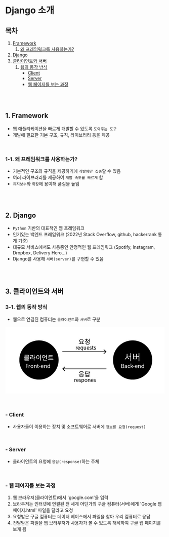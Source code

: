 # Django 소개

## 목차

1. [Framework](#1-framework)
    1. [왜 프레임워크를 사용하는가?](#1-1-왜-프레임워크를-사용하는가)
2. [Django](#2-django)
3. [클라이언트와 서버](#3-클라이언트와-서버)
    1. [웹의 동작 방식](#3-1-웹의-동작-방식)
        - [Client](#client)
        - [Server](#server)
        - [웹 페이지를 보는 과정](#웹-페이지를-보는-과정)

<br>
<br>

## 1. Framework

- 웹 애플리케이션을 빠르게 개발할 수 있도록 `도와주는 도구`
- 개발에 필요한 기본 구조, 규칙, 라이브러리 등을 제공

<br>

### 1-1. 왜 프레임워크를 사용하는가?

- 기본적인 구조와 규칙을 제공하기에 `개발에만 집중`할 수 있음
- 여러 라이브러리를 제공하여 `개발 속도를 빠르게` 함
- `유지보수`와 `확장`에 용이해 품질을 높임

<br>
<br>

## 2. Django

- `Python` 기반의 대표적인 웹 프레임워크
- 인기있는 백엔드 프레임워크 (2022년 Stack Overflow, github, hackerrank 통계 기준)
- 대규모 서비스에서도 사용중인 안정적인 웹 프레임워크 (Spotify, Instagram, Dropbox, Delivery Hero...)
- Django를 사용해 `서버(server)`를 구현할 수 있음

<br>
<br>

## 3. 클라이언트와 서버

### 3-1. 웹의 동작 방식

- 웹으로 연결된 컴퓨터는 `클라이언트`와 `서버`로 구분

![클라이언트와 서버](../../assets/img/django_클라이언트,서버.jpg)

<br>

### - Client

- 사용자들이 이용하는 장치 및 소프트웨어로 서버에 `정보를 요청(request)`

<br>

### - Server

- 클라이언트의 요청에 `응답(response)`하는 주체

<br>

### - 웹 페이지를 보는 과정

1. 웹 브라우저(클라이언트)에서 'google.com'을 입력
2. 브라우저는 인터넷에 연결된 전 세계 어딘가의 구글 컴퓨터(서버)에게 'Google 웹 페이지.html' 파일을 달라고 요청
3. 요청받은 구글 컴퓨터는 데이터 베이스에서 파일을 찾아 우리 컴퓨터로 응답
4. 전달받은 파일을 웹 브라우저가 사용자가 볼 수 있도록 해석하여 구글 웹 페이지를 보게 됨
